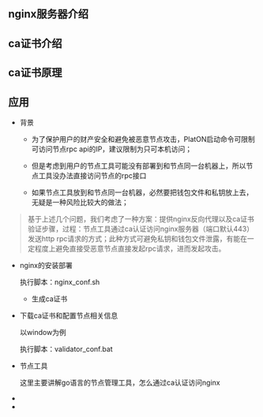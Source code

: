 ## nginx服务器介绍



## ca证书介绍



## ca证书原理



## 应用

- 背景

  - 为了保护用户的财产安全和避免被恶意节点攻击，PlatON启动命令可限制可访问节点rpc api的IP，建议限制为只可本机访问；

  - 但是考虑到用户的节点工具可能没有部署到和节点同一台机器上，所以节点工具没办法直接访问节点的rpc接口

  - 如果节点工具放到和节点同一台机器，必然要把钱包文件和私钥放上去，无疑是一种风险比较大的做法；

> 基于上述几个问题，我们考虑了一种方案：提供nginx反向代理以及ca证书验证步骤，过程：节点工具通过ca认证访问nginx服务器（端口默认443）发送http rpc请求的方式；此种方式可避免私钥和钱包文件泄露，有能在一定程度上避免直接受恶意节点直接发起rpc请求，进而发起攻击。

- nginx的安装部署

  执行脚本：nginx_conf.sh

  - 生成ca证书

  

- 下载ca证书和配置节点相关信息

  以window为例

  执行脚本：validator_conf.bat

  

- 节点工具

  这里主要讲解go语言的节点管理工具，怎么通过ca认证访问nginx

- 

- 